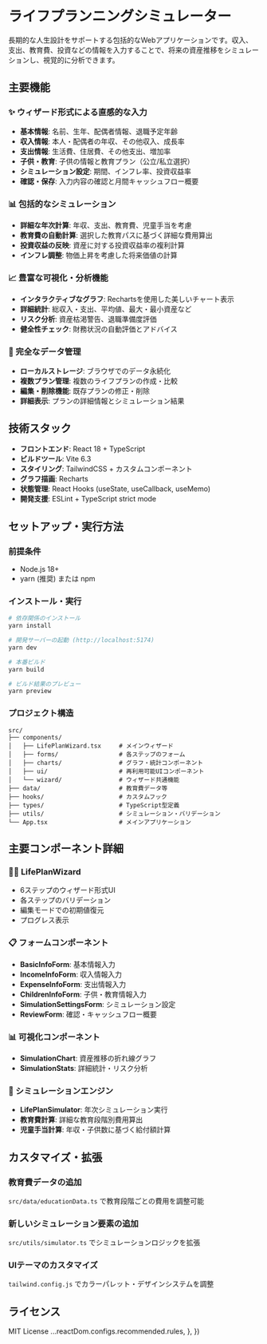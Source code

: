 # ライフプランニングシミュレーター

長期的な人生設計をサポートする包括的なWebアプリケーションです。収入、支出、教育費、投資などの情報を入力することで、将来の資産推移をシミュレーションし、視覚的に分析できます。

## 主要機能

### ✨ ウィザード形式による直感的な入力
- **基本情報**: 名前、生年、配偶者情報、退職予定年齢
- **収入情報**: 本人・配偶者の年収、その他収入、成長率
- **支出情報**: 生活費、住居費、その他支出、増加率
- **子供・教育**: 子供の情報と教育プラン（公立/私立選択）
- **シミュレーション設定**: 期間、インフレ率、投資収益率
- **確認・保存**: 入力内容の確認と月間キャッシュフロー概要

### 📊 包括的なシミュレーション
- **詳細な年次計算**: 年収、支出、教育費、児童手当を考慮
- **教育費の自動計算**: 選択した教育パスに基づく詳細な費用算出
- **投資収益の反映**: 資産に対する投資収益率の複利計算
- **インフレ調整**: 物価上昇を考慮した将来価値の計算

### 📈 豊富な可視化・分析機能
- **インタラクティブなグラフ**: Rechartsを使用した美しいチャート表示
- **詳細統計**: 総収入・支出、平均値、最大・最小資産など
- **リスク分析**: 資産枯渇警告、退職準備度評価
- **健全性チェック**: 財務状況の自動評価とアドバイス

### 💾 完全なデータ管理
- **ローカルストレージ**: ブラウザでのデータ永続化
- **複数プラン管理**: 複数のライフプランの作成・比較
- **編集・削除機能**: 既存プランの修正・削除
- **詳細表示**: プランの詳細情報とシミュレーション結果

## 技術スタック

- **フロントエンド**: React 18 + TypeScript
- **ビルドツール**: Vite 6.3
- **スタイリング**: TailwindCSS + カスタムコンポーネント
- **グラフ描画**: Recharts
- **状態管理**: React Hooks (useState, useCallback, useMemo)
- **開発支援**: ESLint + TypeScript strict mode

## セットアップ・実行方法

### 前提条件
- Node.js 18+ 
- yarn (推奨) または npm

### インストール・実行
```bash
# 依存関係のインストール
yarn install

# 開発サーバーの起動 (http://localhost:5174)
yarn dev

# 本番ビルド
yarn build

# ビルド結果のプレビュー
yarn preview
```

### プロジェクト構造
```
src/
├── components/
│   ├── LifePlanWizard.tsx     # メインウィザード
│   ├── forms/                 # 各ステップのフォーム
│   ├── charts/                # グラフ・統計コンポーネント
│   ├── ui/                    # 再利用可能UIコンポーネント
│   └── wizard/                # ウィザード共通機能
├── data/                      # 教育費データ等
├── hooks/                     # カスタムフック
├── types/                     # TypeScript型定義
├── utils/                     # シミュレーション・バリデーション
└── App.tsx                    # メインアプリケーション
```

## 主要コンポーネント詳細

### 🧙‍♂️ LifePlanWizard
- 6ステップのウィザード形式UI
- 各ステップのバリデーション
- 編集モードでの初期値復元
- プログレス表示

### 📋 フォームコンポーネント
- **BasicInfoForm**: 基本情報入力
- **IncomeInfoForm**: 収入情報入力
- **ExpenseInfoForm**: 支出情報入力
- **ChildrenInfoForm**: 子供・教育情報入力
- **SimulationSettingsForm**: シミュレーション設定
- **ReviewForm**: 確認・キャッシュフロー概要

### 📊 可視化コンポーネント
- **SimulationChart**: 資産推移の折れ線グラフ
- **SimulationStats**: 詳細統計・リスク分析

### 🧮 シミュレーションエンジン
- **LifePlanSimulator**: 年次シミュレーション実行
- **教育費計算**: 詳細な教育段階別費用算出
- **児童手当計算**: 年収・子供数に基づく給付額計算

## カスタマイズ・拡張

### 教育費データの追加
`src/data/educationData.ts` で教育段階ごとの費用を調整可能

### 新しいシミュレーション要素の追加
`src/utils/simulator.ts` でシミュレーションロジックを拡張

### UIテーマのカスタマイズ
`tailwind.config.js` でカラーパレット・デザインシステムを調整

## ライセンス

MIT License
    ...reactDom.configs.recommended.rules,
  },
})
```
